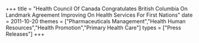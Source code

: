 +++
title = "Health Council Of Canada Congratulates British Columbia On Landmark Agreement Improving On Health Services For First Nations"
date = 2011-10-20
themes = ["Pharmaceuticals Management","Health Human Resources","Health Promotion","Primary Health Care"]
types = ["Press Releases"]
+++
